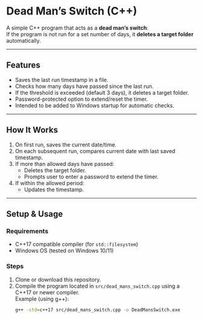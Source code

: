 # Dead Man’s Switch (C++)

A simple C++ program that acts as a **dead man’s switch**:  
If the program is not run for a set number of days, it **deletes a target folder** automatically.

---

## Features

- Saves the last run timestamp in a file.
- Checks how many days have passed since the last run.
- If the threshold is exceeded (default 3 days), it deletes a target folder.
- Password-protected option to extend/reset the timer.
- Intended to be added to Windows startup for automatic checks.

---

## How It Works

1. On first run, saves the current date/time.
2. On each subsequent run, compares current date with last saved timestamp.
3. If more than allowed days have passed:
    - Deletes the target folder.
    - Prompts user to enter a password to extend the timer.
4. If within the allowed period:
    - Updates the timestamp.

---

## Setup & Usage

### Requirements
- C++17 compatible compiler (for `std::filesystem`)
- Windows OS (tested on Windows 10/11)

### Steps
1. Clone or download this repository.
2. Compile the program located in `src/dead_mans_switch.cpp` using a C++17 or newer compiler.  
   Example (using g++):  
   ```bash
   g++ -std=c++17 src/dead_mans_switch.cpp -o DeadMansSwitch.exe
